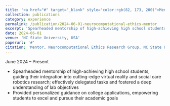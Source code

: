 ```yaml
---
title: '<a href="#" target="_blank" style="color:rgb(82, 173, 200)">Mentor | Neurocomputational Ethics Research Group, NC State University, USA</a>'
collection: publications
category: experience
permalink: /publication/2024-06-01-neurocomputational-ethics-mentor
excerpt: 'Spearheaded mentorship of high-achieving high school students, guiding their integration into cutting-edge virtual reality and social care robotics research.'
date: 2024-06-01
venue: 'NC State University, USA'
paperurl: '#'
citation: 'Mentor, Neurocomputational Ethics Research Group, NC State University, USA (June 2024 – Present)'
---
```


June 2024 – Present

- Spearheaded mentorship of high-achieving high school students, guiding their integration into cutting-edge virtual reality and social care robotics research; effectively delegated tasks and fostered a deep understanding of lab objectives  
- Provided personalized guidance on college applications, empowering students to excel and pursue their academic goals  
